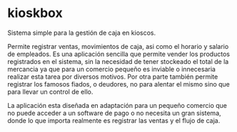 # kioskbox
Sistema simple para la gestión de caja en kioscos.

Permite registrar ventas, movimientos de caja, asi como el horario y salario de empleados.
Es una aplicación sencilla que permite vender los productos registrados en el sistema, sin la necesidad de tener stockeado el total de la mercancia ya que para un comercio pequeño es inviable o innecesaria realizar esta tarea por diversos motivos.
Por otra parte también permite registrar los famosos fiados, o deudores, no para alentar el mismo sino que para llevar un control de ello.

La aplicación esta diseñada en adaptación para un pequeño comercio que no puede acceder a un software de pago o no necesita un gran sistema, donde lo que importa realmente es registrar las ventas y el flujo de caja.
